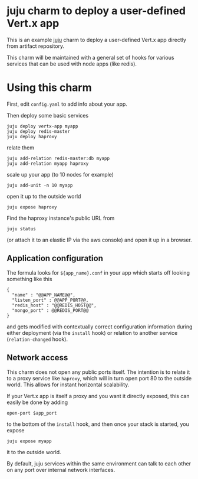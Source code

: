 
# juju charm to deploy a user-defined Vert.x app

This is an example 
[juju](http://juju.ubuntu.com)
charm to deploy a user-defined Vert.x app
directly from artifact repository.

This charm will be maintained with a general set of hooks
for various services that can be used with node apps
(like redis).


# Using this charm

First, edit `config.yaml` to add info about your app.

Then deploy some basic services

    juju deploy vertx-app myapp
    juju deploy redis-master
    juju deploy haproxy

relate them

    juju add-relation redis-master:db myapp
    juju add-relation myapp haproxy

scale up your app (to 10 nodes for example)

    juju add-unit -n 10 myapp

open it up to the outside world

    juju expose haproxy

Find the haproxy instance's public URL from 

    juju status

(or attach it to an elastic IP via the aws console)
and open it up in a browser.


## Application configuration

The formula looks for `${app_name}.conf` in your app which
starts off looking something like this

    {
      "name" : "@@APP_NAME@@",
      "listen_port" : @@APP_PORT@@,
      "redis_host" : "@@REDIS_HOST@@",
      "mongo_port" : @@REDIS_PORT@@
    }


and gets modified with contextually correct configuration information during
either deployment (via the `install` hook) or relation to another service 
(`relation-changed` hook).

## Network access

This charm does not open any public ports itself.
The intention is to relate it to a proxy service like
`haproxy`, which will in turn open port 80 to the outside world.
This allows for instant horizontal scalability.

If your Vert.x app is itself a proxy and you want it directly exposed,
this can easily be done by adding 

    open-port $app_port

to the bottom of the `install` hook, and then once your stack
is started, you expose

    juju expose myapp

it to the outside world.

By default, juju services within the same environment
can talk to each other on any port over
internal network interfaces.
